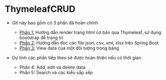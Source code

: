 # ThymeleafCRUD

- Git này bao gồm có 3 phần đã hoàn chỉnh

  - [Phần 1:](peoplelist_part01/ReadMe.md) Hướng dẫn render trang html cơ bản qua Thymeleaf, sử dụng bootstrap để trang trí
  - [Phần 2:](peoplelist_part02/ReadMe.md) Hướng dẫn đọc các file json, csv, xml, xlsx trên Spring Boot
  - [Phần 3:](peoplelist_part03/ReadMe.md) View data của một đối tượng trong bảng

- Dự tính các phần tiếp theo sẽ được hoàn thiện nếu có thời gian
  - Phần 4: Add, edit và delete data
  - Phần 5: Search và các kiểu sắp xếp
